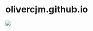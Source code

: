 # olivercjm.github.io


![](https://github.com/Olivercjm/olivercjm.github.io/assets/138875914/49e9827e-dc8d-484e-b2cc-5aa8e742e4f6)

